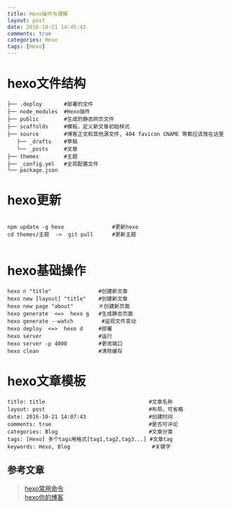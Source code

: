 ```yaml
---
title: Hexo操作与理解
layout: post
date: 2016-10-21 14:45:43
comments: true
categories: Hexo
tags: [Hexo]
---
```

<!--more-->
# hexo文件结构
<pre><code>├── .deploy       #部署的文件  
├── node_modules  #Hexo插件  
├── public        #生成的静态网页文件  
├── scaffolds     #模板，定义新文章初始样式  
├── source        #博客正文和其他源文件, 404 favicon CNAME 等都应该放在这里  
&emsp;&emsp;&emsp;├── _drafts    #草稿  
&emsp;&emsp;&emsp;└── _posts     #文章  
├── themes        #主题  
├── _config.yml   #全局配置文件  
└── package.json
</code></pre>
# hexo更新
<pre><code>
npm update -g hexo　　            #更新hexo  
cd themes/主题  ->  git pull      #更新主题

</code></pre>
# hexo基础操作
<pre><code>hexo n "title"               #创建新文章   
hexo new [layout] "title"    #创建新文章 
hexo new page "about"        ＃创建新页面
hexo generate  <=>  hexo g   #生成静态页面    
hexo generate --watch         #监视文件变动   
hexo deploy  <=>  hexo d     #部署  
hexo server                  #运行    
hexo server -p 4000          #更改端口    
hexo clean                   #清除缓存     
</code></pre>  
#  hexo文章模板
<pre><code>title: title                                 #文章名称
layout: post                                 #布局，可省略
date: 2016-10-21 14:07:43                    #创建时间  
comments: true                               #是否可评论
categories: Blog                             #文章分类
tags: [Hexo] 多个tags用格式[tag1,tag2,tag3...] #文章tag
keywords: Hexo, Blog                          #关键字
</code></pre>
## 参考文章 
>[hexo常用命令](http://springxiege.github.io/2016/07/14/hexo-command/)  
>[hexo你的博客](http://ibruce.info/2013/11/22/hexo-your-blog/?utm_source=tuicool&utm_medium=referral) 

